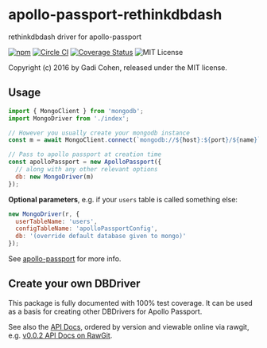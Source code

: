 # apollo-passport-rethinkdbdash

rethinkdbdash driver for apollo-passport

[![npm](https://img.shields.io/npm/v/apollo-passport-rethinkdbdash.svg?maxAge=2592000)](https://www.npmjs.com/package/apollo-passport-rethinkdbdash) [![Circle CI](https://circleci.com/gh/apollo-passport/rethinkdbdash.svg?style=shield)](https://circleci.com/gh/apollo-passport/rethinkdbdash) [![Coverage Status](https://coveralls.io/repos/github/apollo-passport/rethinkdbdash/badge.svg?branch=master)](https://coveralls.io/github/apollo-passport/rethinkdbdash?branch=master) ![MIT License](https://img.shields.io/badge/license-MIT-blue.svg)

Copyright (c) 2016 by Gadi Cohen, released under the MIT license.

## Usage

```js
import { MongoClient } from 'mongodb';
import MongoDriver from './index';

// However you usually create your mongodb instance
const m = await MongoClient.connect(`mongodb://${host}:${port}/${name}`);

// Pass to apollo passport at creation time
const apolloPassport = new ApolloPassport({
  // along with any other relevant options
  db: new MongoDriver(m)
});
```

**Optional parameters**, e.g. if your `users` table is called something else:

```js
new MongoDriver(r, {
  userTableName: 'users',
  configTableName: 'apolloPassportConfig',
  db: '(override default database given to mongo)'
});
```

See [apollo-passport](https://github.com/apollo-passport/apollo-passport) for more info.

## Create your own DBDriver

This package is fully documented with 100% test coverage.  It can be used as a basis for creating other DBDrivers for Apollo Passport.

See also the [API Docs](docs/api/apollo-passport-rethinkdbdash), ordered by version and viewable online via rawgit, e.g. [v0.0.2 API Docs on RawGit](https://cdn.rawgit.com/apollo-passport/rethinkdbdash/master/docs/api/apollo-passport-rethinkdbdash/0.0.2/RethinkDBDashDriver.html).
